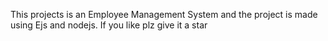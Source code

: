 This projects is an Employee Management System and the project is made using Ejs and nodejs. If you like plz give it a star

